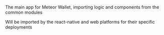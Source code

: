 The main app for Meteor Wallet, importing logic and components from the common modules

Will be imported by the react-native and web platforms for their specific deployments
